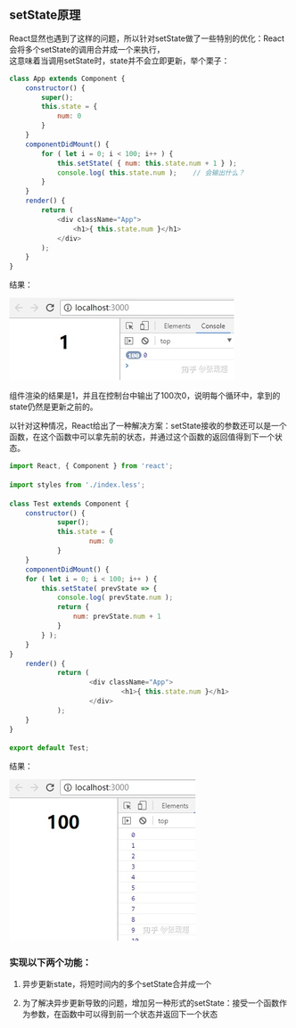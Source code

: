 ## setState原理

React显然也遇到了这样的问题，所以针对setState做了一些特别的优化：React会将多个setState的调用合并成一个来执行，  
这意味着当调用setState时，state并不会立即更新，举个栗子：

```js
class App extends Component {
    constructor() {
        super();
        this.state = {
            num: 0
        }
    }
    componentDidMount() {
        for ( let i = 0; i < 100; i++ ) {
            this.setState( { num: this.state.num + 1 } );
            console.log( this.state.num );    // 会输出什么？
        }
    }
    render() {
        return (
            <div className="App">
                <h1>{ this.state.num }</h1>
            </div>
        );
    }
}
```

结果： 

![1](./1.jpg)

组件渲染的结果是1，并且在控制台中输出了100次0，说明每个循环中，拿到的state仍然是更新之前的。

以针对这种情况，React给出了一种解决方案：setState接收的参数还可以是一个函数，在这个函数中可以拿先前的状态，并通过这个函数的返回值得到下一个状态。

```js
import React, { Component } from 'react';

import styles from './index.less';

class Test extends Component {
	constructor() {
			super();
			this.state = {
					num: 0
			}
	}
	componentDidMount() {
    for ( let i = 0; i < 100; i++ ) {
        this.setState( prevState => {
            console.log( prevState.num );
            return {
                num: prevState.num + 1
            }
        } );
    }
}
	render() {
			return (
					<div className="App">
							<h1>{ this.state.num }</h1>
					</div>
			);
	}
}

export default Test;

```


结果： 

![2](./2.jpg)



### 实现以下两个功能：

1. 异步更新state，将短时间内的多个setState合并成一个

2. 为了解决异步更新导致的问题，增加另一种形式的setState：接受一个函数作为参数，在函数中可以得到前一个状态并返回下一个状态